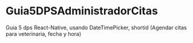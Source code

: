 # Guia5DPSAdministradorCitas
Guia 5 dps React-Native, usando DateTimePicker, shortid  (Agendar citas para veterinaria, fecha y hora)
